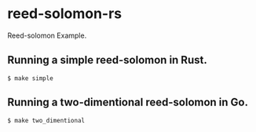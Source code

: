 # reed-solomon-rs
Reed-solomon Example.

## Running a simple reed-solomon in Rust.

```shell
$ make simple
```

## Running a two-dimentional reed-solomon in Go.

```shell
$ make two_dimentional
```